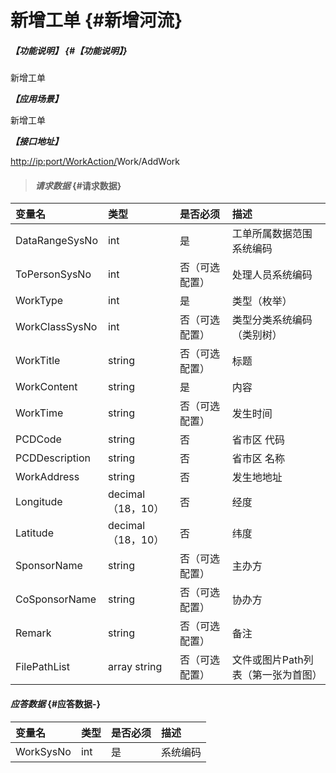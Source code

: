 # 新增工单 {#新增河流}

##### _【功能说明】_ {#【功能说明】}

新增工单

_**【应用场景】**_

新增工单

_**【接口地址】**_

[http://ip:port/WorkAction/](http://ip:port/HMAction/River/AddRiver)Work/AddWork

> #### _请求数据_ {#请求数据}

| 变量名 | 类型 | 是否必须 | 描述 |
| :--- | :--- | :--- | :--- |
| DataRangeSysNo | int | 是 | 工单所属数据范围系统编码 |
| ToPersonSysNo | int | 否（可选配置） | 处理人员系统编码 |
| WorkType | int | 是 | 类型（枚举） |
| WorkClassSysNo | int | 否（可选配置） | 类型分类系统编码（类别树） |
| WorkTitle | string | 否（可选配置） | 标题 |
| WorkContent | string | 是 | 内容 |
| WorkTime | string | 否（可选配置） | 发生时间 |
| PCDCode | string | 否 | 省市区 代码 |
| PCDDescription | string | 否 | 省市区 名称 |
| WorkAddress | string | 否 | 发生地地址 |
| Longitude | decimal（18，10） | 否 | 经度 |
| Latitude | decimal（18，10） | 否 | 纬度 |
| SponsorName | string | 否（可选配置） | 主办方 |
| CoSponsorName | string | 否（可选配置） | 协办方 |
| Remark | string | 否（可选配置） | 备注 |
| FilePathList | array string | 否（可选配置） | 文件或图片Path列表（第一张为首图） |

#### _应答数据_ {#应答数据-}

| 变量名 | 类型 | 是否必须 | 描述 |
| :--- | :--- | :--- | :--- |
| WorkSysNo | int | 是 | 系统编码 |



